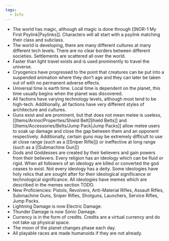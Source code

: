```yaml
---
tags:
  - Info
---
```

* The world has magic, although all magic is done through [[NOR-1 My First Psylink|Psylinks]]. Characters will all start with a psylink matching their class and subclass.
* The world is developing, there are many different cultures at many different tech levels. There are no clear borders between different societies. Settlements are scattered all over the world.
* Faster than light travel exists and is used prominently to travel the universe.
* Cryogenics have progressed to the point that creatures can be put into a suspended animation where they don’t age and they can later be taken out of with no permanent adverse effects.
* Universal time is earth time. Local time is dependent on the planet, this time usually begins when the planet was discovered.
* All factions have varying technology levels, although most tend to be high-tech. Additionally, all factions have very different styles of architecture and cultures.
* Guns exist and are prominent, but that does not mean melee is useless, [[Items/Armor/Properties/Shield Belt|Shield Belts]] and [[Items/Accessories/Belts/Jump Pack|Jump Packs]] allow melee users to soak up damage and close the gap between them and an opponent respectively. Additionally, certain guns may be extremely difficult to use at close range (such as a [[Sniper Rifle]]) or ineffective at long range (such as a [[Submachine Gun]])
* Gods and Goddesses are created by their believers and gain powers from their believers. Every religion has an ideology which can be fluid or rigid. When all followers of an ideology are killed or converted the god ceases to exist. Not every ideology has a deity. Some ideologies have holy relics that are sought after for their ideological significance or technological significance. All ideologies have memes which are described in the memes section TODO.
* New Proficiencies: Pistols, Revolvers, Anti-Material Rifles, Assault Rifles, Submachine Guns, Sniper Rifles, Shotguns, Launchers, Service Rifles, Jump Packs.
* Lightning Damage is now Electric Damage.
* Thunder Damage is now Sonic Damage.
* Currency is in the form of credits. Credits are a virtual currency and do not take up physical space.
* The moon of the planet changes phase each day.
* All playable races are made humanoids if they are not already.